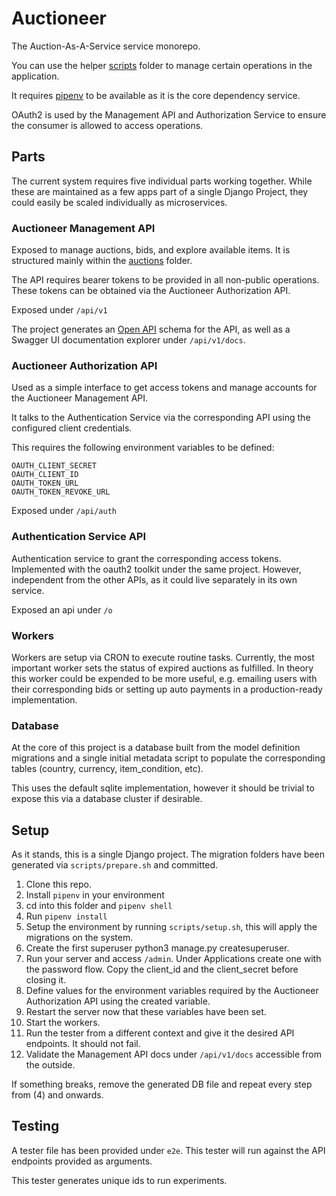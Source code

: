 # Auctioneer

The Auction-As-A-Service service monorepo.

You can use the helper [scripts](scripts) folder to manage certain operations in the application.

It requires [pipenv](https://github.com/pypa/pipenv) to be available as it is the core dependency service.

OAuth2 is used by the Management API and Authorization Service to ensure the consumer is allowed to access operations.

## Parts

The current system requires five individual parts working together. While these are maintained as a few apps part of a single Django Project, they could easily be scaled individually as microservices.

### Auctioneer Management API

Exposed to manage auctions, bids, and explore available items. It is structured mainly within the [auctions](auctions) folder.

The API requires bearer tokens to be provided in all non-public operations. These tokens can be obtained via the Auctioneer Authorization API.

Exposed under `/api/v1`

The project generates an [Open API](https://swagger.io/docs/specification/about/) schema for the API, as well as a Swagger UI documentation explorer under ```/api/v1/docs```.

### Auctioneer Authorization API

Used as a simple interface to get access tokens and manage accounts for the Auctioneer Management API.

It talks to the Authentication Service via the corresponding API using the configured client credentials.

This requires the following environment variables to be defined:
```
OAUTH_CLIENT_SECRET
OAUTH_CLIENT_ID
OAUTH_TOKEN_URL
OAUTH_TOKEN_REVOKE_URL
```

Exposed under `/api/auth`

### Authentication Service API

Authentication service to grant the corresponding access tokens. Implemented with the oauth2 toolkit under the same project. However, independent from the other APIs, as it could live separately in its own service.

Exposed an api under `/o`

### Workers

Workers are setup via CRON to execute routine tasks. Currently, the most important worker sets the status of expired auctions as fulfilled. In theory this worker could be expended to be more useful, e.g. emailing users with their corresponding bids or setting up auto payments in a production-ready implementation.

### Database

At the core of this project is a database built from the model definition migrations and a single initial metadata script to populate the corresponding tables (country, currency, item_condition, etc).

This uses the default sqlite implementation, however it should be trivial to expose this via a database cluster if desirable.

## Setup

As it stands, this is a single Django project. The migration folders have been generated via ```scripts/prepare.sh``` and committed.

1. Clone this repo.
2. Install ```pipenv``` in your environment
3. cd into this folder and ```pipenv shell```
3. Run ```pipenv install```
4. Setup the environment by running ```scripts/setup.sh```, this will apply the migrations on the system.
6. Create the first superuser python3 manage.py createsuperuser.
7. Run your server and access ``/admin``. Under Applications create one with the password flow. Copy the client_id and the client_secret before closing it.
5. Define values for the environment variables required by the Auctioneer Authorization API using the created variable.
6. Restart the server now that these variables have been set.
7. Start the workers.
8. Run the tester from a different context and give it the desired API endpoints. It should not fail.
9. Validate the Management API docs under ```/api/v1/docs``` accessible from the outside.

If something breaks, remove the generated DB file and repeat every step from (4) and onwards.

## Testing

A tester file has been provided under ```e2e```. This tester will run against the API endpoints provided as arguments.

This tester generates unique ids to run experiments.